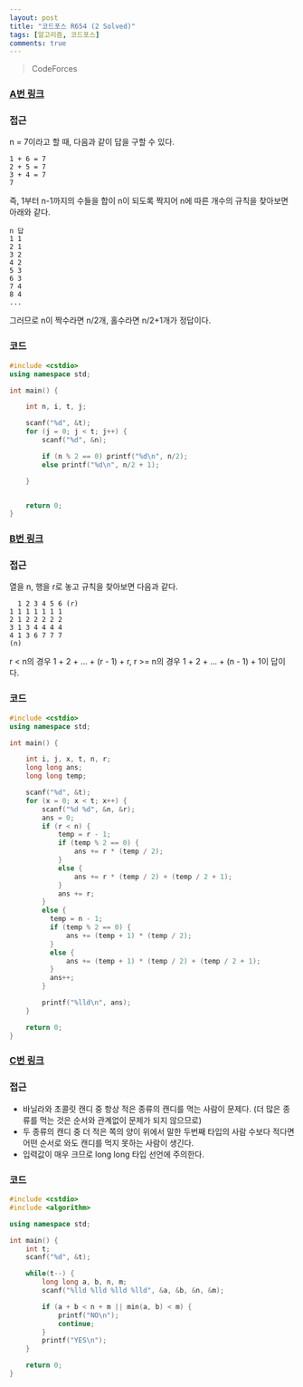 ```yaml
---
layout: post
title: "코드포스 R654 (2 Solved)"
tags: [알고리즘, 코드포스]
comments: true
---
```


> CodeForces  

### [A번 링크](https://codeforces.com/contest/1371/problem/A)  

### 접근  
n = 7이라고 할 때, 다음과 같이 답을 구할 수 있다.  
~~~
1 + 6 = 7
2 + 5 = 7
3 + 4 = 7
7
~~~

즉, 1부터 n-1까지의 수들을 합이 n이 되도록 짝지어 n에 따른 개수의 규칙을 찾아보면 아래와 같다.  
~~~
n 답
1 1
2 1
3 2
4 2
5 3
6 3
7 4
8 4
...
~~~

그러므로 n이 짝수라면 n/2개, 홀수라면 n/2+1개가 정답이다.  

### 코드  
~~~c++
#include <cstdio>
using namespace std;

int main() {

    int n, i, t, j;

    scanf("%d", &t);
    for (j = 0; j < t; j++) {
        scanf("%d", &n);

        if (n % 2 == 0) printf("%d\n", n/2);
        else printf("%d\n", n/2 + 1);

    }


    return 0;
}
~~~

### [B번 링크](https://codeforces.com/contest/1371/problem/B)  

### 접근  
열을 n, 행을 r로 놓고 규칙을 찾아보면 다음과 같다.  
~~~
  1 2 3 4 5 6 (r)
1 1 1 1 1 1 1
2 1 2 2 2 2 2
3 1 3 4 4 4 4
4 1 3 6 7 7 7
(n)
~~~

r < n의 경우 1 + 2 + ... + (r - 1) + r, r >= n의 경우 1 + 2 + ... + (n - 1) + 1이 답이다.  

### 코드  
~~~c++
#include <cstdio>
using namespace std;

int main() {

    int i, j, x, t, n, r;
    long long ans;
    long long temp;

    scanf("%d", &t);
    for (x = 0; x < t; x++) {
        scanf("%d %d", &n, &r);
        ans = 0;
        if (r < n) {
            temp = r - 1;
            if (temp % 2 == 0) {
                ans += r * (temp / 2);
            }
            else {
                ans += r * (temp / 2) + (temp / 2 + 1);
            }
            ans += r;
        }
        else {
          temp = n - 1;
          if (temp % 2 == 0) {
              ans += (temp + 1) * (temp / 2);
          }
          else {
              ans += (temp + 1) * (temp / 2) + (temp / 2 + 1);
          }
          ans++;
        }

        printf("%lld\n", ans);
    }

    return 0;
}
~~~

### [C번 링크](https://codeforces.com/contest/1371/problem/C)  

### 접근  
- 바닐라와 초콜릿 캔디 중 항상 적은 종류의 캔디를 먹는 사람이 문제다. (더 많은 종류를 먹는 것은 순서와 관계없이 문제가 되지 않으므로)  
- 두 종류의 캔디 중 더 적은 쪽의 양이 위에서 말한 두번째 타입의 사람 수보다 적다면 어떤 순서로 와도 캔디를 먹지 못하는 사람이 생긴다.  
- 입력값이 매우 크므로 long long 타입 선언에 주의한다.  

### 코드  
~~~c++
#include <cstdio>
#include <algorithm>

using namespace std;

int main() {
    int t;
    scanf("%d", &t);

    while(t--) {
        long long a, b, n, m;
        scanf("%lld %lld %lld %lld", &a, &b, &n, &m);

        if (a + b < n + m || min(a, b) < m) {
            printf("NO\n");
            continue;
        }
        printf("YES\n");
    }

    return 0;
}
~~~
